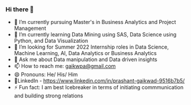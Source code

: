 ### Hi there 👋

- 🔭 I’m currently pursuing Master's in Business Analytics and Project Management
- 🌱 I’m currently learning Data Mining using SAS, Data Science using Python, and Data Visualization
- 👯 I’m looking for Summer 2022 Internship roles in Data Science, Machine Learning, AI, Data Analytics or Business Analytics
- 💬 Ask me about Data manipulation and Data driven insights
- 📫 How to reach me: gaikwpa@gmail.com
- 😄 Pronouns: He/ His/ Him
- 🚪LinkedIn - https://www.linkedin.com/in/prashant-gaikwad-9516b7b5/
- ⚡ Fun fact: I am best Icebreaker in terms of initiating commmunication and building strong relations

